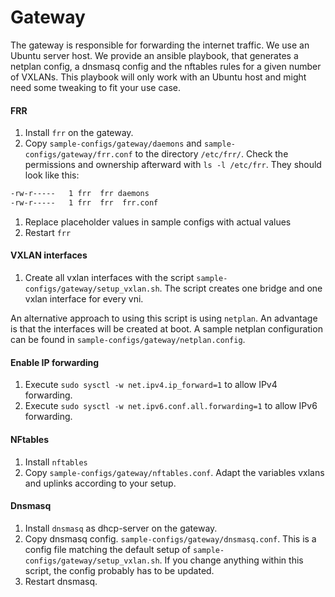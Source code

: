 # Gateway

The gateway is responsible for forwarding the internet traffic. We use an Ubuntu server host. We provide an ansible playbook, that generates a netplan config, a dnsmasq config and the nftables rules for a given number of VXLANs. This playbook will only work with an Ubuntu host and might need some tweaking to fit your use case.

#### FRR

1. Install `frr` on the gateway.
1. Copy `sample-configs/gateway/daemons` and `sample-configs/gateway/frr.conf` to the directory `/etc/frr/`. Check the permissions and ownership afterward with `ls -l /etc/frr`. They should look like this:

```bash
-rw-r-----   1 frr  frr daemons
-rw-r-----   1 frr  frr  frr.conf
```

1. Replace placeholder values in sample configs with actual values
1. Restart `frr`

#### VXLAN interfaces

1. Create all vxlan interfaces with the script `sample-configs/gateway/setup_vxlan.sh`. The script creates one bridge and one vxlan interface for every vni.

An alternative approach to using this script is using `netplan`. An advantage is that the interfaces will be created at boot. A sample netplan configuration can be found in `sample-configs/gateway/netplan.config`.

#### Enable IP forwarding

1. Execute `sudo sysctl -w net.ipv4.ip_forward=1` to allow IPv4 forwarding.
1. Execute `sudo sysctl -w net.ipv6.conf.all.forwarding=1` to allow IPv6 forwarding.

#### NFtables

1. Install `nftables`
1. Copy `sample-configs/gateway/nftables.conf`. Adapt the variables vxlans and uplinks according to your setup.

#### Dnsmasq

1. Install `dnsmasq` as dhcp-server on the gateway.
1. Copy dnsmasq config. `sample-configs/gateway/dnsmasq.conf`. This is a config file matching the default setup of `sample-configs/gateway/setup_vxlan.sh`. If you change anything within this script, the config probably has to be updated.
1. Restart dnsmasq.